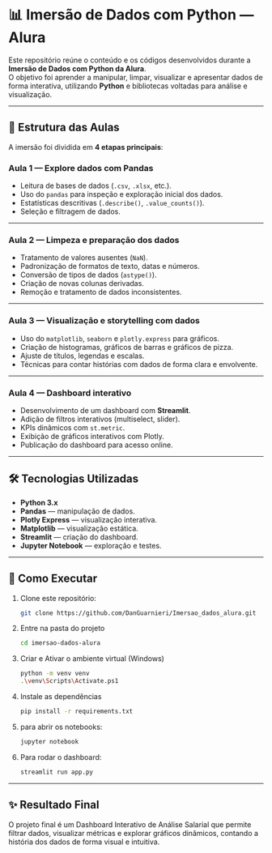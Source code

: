 # 📊 Imersão de Dados com Python — Alura

Este repositório reúne o conteúdo e os códigos desenvolvidos durante a **Imersão de Dados com Python da Alura**.  
O objetivo foi aprender a manipular, limpar, visualizar e apresentar dados de forma interativa, utilizando **Python** e bibliotecas voltadas para análise e visualização.

---

## 📅 Estrutura das Aulas

A imersão foi dividida em **4 etapas principais**:

### **Aula 1 — Explore dados com Pandas**
- Leitura de bases de dados (`.csv`, `.xlsx`, etc.).
- Uso do `pandas` para inspeção e exploração inicial dos dados.
- Estatísticas descritivas (`.describe()`, `.value_counts()`).
- Seleção e filtragem de dados.

---

### **Aula 2 — Limpeza e preparação dos dados**
- Tratamento de valores ausentes (`NaN`).
- Padronização de formatos de texto, datas e números.
- Conversão de tipos de dados (`astype()`).
- Criação de novas colunas derivadas.
- Remoção e tratamento de dados inconsistentes.

---

### **Aula 3 — Visualização e storytelling com dados**
- Uso do `matplotlib`, `seaborn` e `plotly.express` para gráficos.
- Criação de histogramas, gráficos de barras e gráficos de pizza.
- Ajuste de títulos, legendas e escalas.
- Técnicas para contar histórias com dados de forma clara e envolvente.

---

### **Aula 4 — Dashboard interativo**
- Desenvolvimento de um dashboard com **Streamlit**.
- Adição de filtros interativos (multiselect, slider).
- KPIs dinâmicos com `st.metric`.
- Exibição de gráficos interativos com Plotly.
- Publicação do dashboard para acesso online.

---

## 🛠 Tecnologias Utilizadas
- **Python 3.x**
- **Pandas** — manipulação de dados.
- **Plotly Express** — visualização interativa.
- **Matplotlib** — visualização estática.
- **Streamlit** — criação do dashboard.
- **Jupyter Notebook** — exploração e testes.

---

## 🚀 Como Executar
1. Clone este repositório:
   ```bash
   git clone https://github.com/DanGuarnieri/Imersao_dados_alura.git

2. Entre na pasta do projeto
    ```bash
    cd imersao-dados-alura
3. Criar e Ativar o ambiente virtual (Windows)
    ```bash
    python -m venv venv
    .\venv\Scripts\Activate.ps1
3. Instale as dependências
    ```bash
    pip install -r requirements.txt
4. para abrir os notebooks:
    ```bash
    jupyter notebook
5. Para rodar o dashboard:
    ```bash
    streamlit run app.py
---
## ✨ Resultado Final
O projeto final é um Dashboard Interativo de Análise Salarial que permite filtrar dados, visualizar métricas e explorar gráficos dinâmicos, contando a história dos dados de forma visual e intuitiva.

